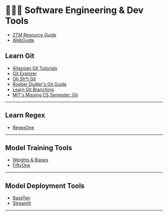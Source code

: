 # 👩🏽‍💻 Software Engineering & Dev Tools

* [ZTM Resource Guide](https://zerotomastery.io/resources/)
* [WebGuide](https://webguide.space/theguide/)

## Learn Git

* [Atlassian Git Tutorials](https://www.atlassian.com/git/tutorials)
* [Git Explorer](https://gitexplorer.com/)
* [Oh Sh*t Git](https://ohshitgit.com/)
* [Rodger Dudler's Git Guide](https://rogerdudler.github.io/git-guide/)
* [Learn Git Branching](https://learngitbranching.js.org/)
* [MIT's Missing CS Semester: Git](https://missing.csail.mit.edu/2020/version-control/)

<hr>

## Learn Regex
* [RegexOne](https://regexone.com/)

<hr>

## Model Training Tools

* [Weights & Biases](https://wandb.ai/site)
* [FiftyOne](https://voxel51.com/fiftyone/)

<hr>

## Model Deployment Tools

* [BaseTen](https://www.baseten.co/)
* [Streamlit](https://streamlit.io/)

<hr>
